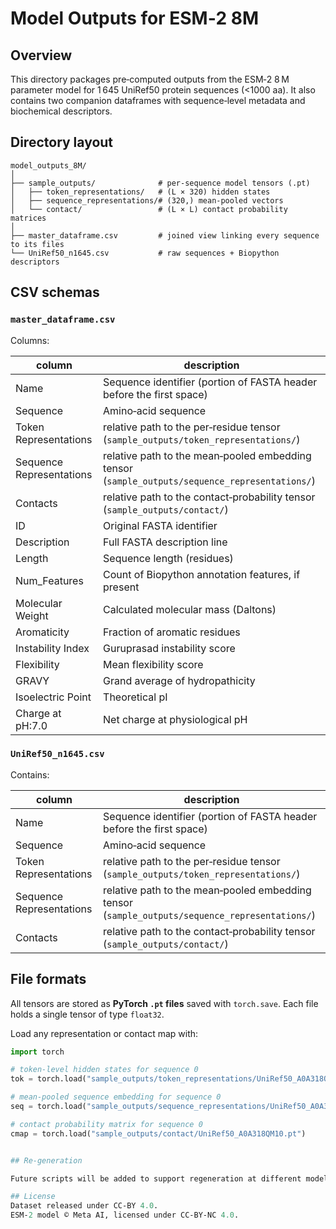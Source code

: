 # Model Outputs for ESM‑2 8M

## Overview
This directory packages pre‑computed outputs from the ESM‑2 8 M parameter model for 1 645 UniRef50 protein sequences (<1000 aa). It also contains two companion dataframes with sequence‑level metadata and biochemical descriptors.

## Directory layout

```text
model_outputs_8M/
│
├── sample_outputs/              # per‑sequence model tensors (.pt)
│   ├── token_representations/   # (L × 320) hidden states
│   ├── sequence_representations/# (320,) mean‑pooled vectors
│   └── contact/                 # (L × L) contact probability matrices
│
├── master_dataframe.csv         # joined view linking every sequence to its files
└── UniRef50_n1645.csv           # raw sequences + Biopython descriptors
```

## CSV schemas

### `master_dataframe.csv`
Columns:

| column | description |
| ------ | ----------- |
| Name | Sequence identifier (portion of FASTA header before the first space) |
| Sequence | Amino‑acid sequence |
| Token Representations | relative path to the per‑residue tensor (`sample_outputs/token_representations/`) |
| Sequence Representations | relative path to the mean‑pooled embedding tensor (`sample_outputs/sequence_representations/`) |
| Contacts | relative path to the contact‑probability tensor (`sample_outputs/contact/`) |
| ID | Original FASTA identifier |
| Description | Full FASTA description line |
| Length | Sequence length (residues) |
| Num_Features | Count of Biopython annotation features, if present |
| Molecular Weight | Calculated molecular mass (Daltons) |
| Aromaticity | Fraction of aromatic residues |
| Instability Index | Guruprasad instability score |
| Flexibility | Mean flexibility score |
| GRAVY | Grand average of hydropathicity |
| Isoelectric Point | Theoretical pI |
| Charge at pH:7.0 | Net charge at physiological pH |

### `UniRef50_n1645.csv`
Contains: 

| column | description |
| ------ | ----------- |
| Name | Sequence identifier (portion of FASTA header before the first space) |
| Sequence | Amino‑acid sequence |
| Token Representations | relative path to the per‑residue tensor (`sample_outputs/token_representations/`) |
| Sequence Representations | relative path to the mean‑pooled embedding tensor (`sample_outputs/sequence_representations/`) |
| Contacts | relative path to the contact‑probability tensor (`sample_outputs/contact/`) |

## File formats
All tensors are stored as **PyTorch `.pt` files** saved with `torch.save`. Each file holds a single tensor of type `float32`.

Load any representation or contact map with:

```python
import torch

# token-level hidden states for sequence 0
tok = torch.load("sample_outputs/token_representations/UniRef50_A0A318QM10.pt")      # (L, 320)

# mean-pooled sequence embedding for sequence 0
seq = torch.load("sample_outputs/sequence_representations/UniRef50_A0A318QM10.pt")   # (320,)

# contact probability matrix for sequence 0
cmap = torch.load("sample_outputs/contact/UniRef50_A0A318QM10.pt")                   # (L, L)
```
```python

## Re‑generation

Future scripts will be added to support regeneration at different model tiers

## License
Dataset released under CC‑BY 4.0.  
ESM‑2 model © Meta AI, licensed under CC‑BY‑NC 4.0.

